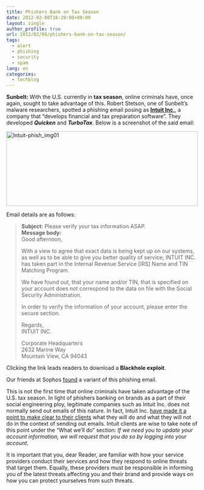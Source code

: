 ```yaml
---
title: Phishers Bank on Tax Season
date: 2012-02-08T16:20:00+00:00
layout: single
author_profile: true
url: 2012/02/08/phishers-bank-on-tax-season/
tags:
  - alert
  - phishing
  - security
  - spam
lang: en
categories: 
  - techblog
---
```

**Sunbelt:** With the U.S. currently in **tax season**, online criminals have, once again, sought to take advantage of this. Robert Stetson, one of Sunbelt’s malware researchers, spotted a phishing email posing as [**Intuit Inc.**](http://en.wikipedia.org/wiki/Intuit), a company that “develops financial and tax preparation software”. They developed **_Quicken_** and **_TurboTax_**. Below is a screenshot of the said email: 

[<img title="Intuit-phish_img01" border="0" alt="Intuit-phish_img01" src="http://lh3.ggpht.com/-4HNpvZdO7vQ/TzKZrrKWBbI/AAAAAAAAEjU/2hrZCHYGmOU/Intuit-phish_img01_thumb%25255B1%25255D.png?imgmax=800" width="504" height="197" />](http://lh4.ggpht.com/-WTtSWt-JWAg/TzKZk0COMGI/AAAAAAAAEjM/Ly8oyRUDnL8/s1600-h/Intuit-phish_img01%25255B3%25255D.png) 

Email details are as follows: 

> **Subject:** Please verify your tax information ASAP.  
> **Message body:**  
> Good afternoon, 
> 
> With a view to agree that exact data is being kept up on our systems, as well as to be able to give you better quality of service; INTUIT INC. has taken part in the Internal Revenue Service [IRS] Name and TIN Matching Program. 
> 
> We have found out, that your name and/or TIN, that is specified on your account does not correspond to the data on file with the Social Security Administration. 
> 
> In order to verify the information of your account, please enter the secure section. 
> 
> Regards,  
> INTUIT INC. 
> 
> Corporate Headquarters  
> 2632 Marine Way  
> Mountain View, CA 94043

Clicking the link leads readers to download a **Blackhole exploit**. 

Our friends at Sophos [found](http://nakedsecurity.sophos.com/2012/02/07/irsquicken-spam-leads-to-exploit-kits-and-malware/) a variant of this phishing email. 

This is not the first time that online criminals have taken advantage of the U.S. tax season. In light of phishers banking on brands as a part of their social engineering ploy, legitimate companies such as Intuit Inc. does not normally send out emails of this nature. In fact, Intuit Inc. [have made it a point to make clear to their clients](http://security.intuit.com/alert.php?a=32) what they will do and what they will not do in the context of sending out emails. Intuit clients are wise to take note of this point under the “What we’ll do” section: _If we need you to update your account information, we will request that you do so by logging into your account._ 

It is important that you, dear Reader, are familiar with how your service providers conduct their services and how they respond to online threats that target them. Equally, these providers must be responsible in informing you of the latest threats affecting you and their brand and provide ways on how you can protect yourselves from such threats.